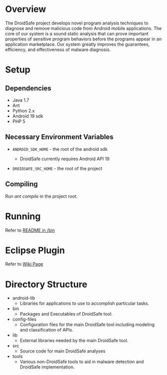 Overview
========

The DroidSafe project develops novel program analysis techniques to
diagnose and remove malicious code from Android mobile applications.
The core of our system is a sound static analysis that can prove
important properties of sensitive program behaviors before the
programs appear in an application marketplace.  Our system greatly
improves the guarantees, efficiency, and effectiveness of malware
diagnosis.

Setup
=====

Dependencies
------------
* Java 1.7
* Ant
* Python 2.x
* Android 19 sdk
* PHP 5

Necessary Environment Variables
-------------------------------

* `ANDROID_SDK_HOME` - the root of the android sdk
    * DroidSafe currently requires Android API 19

* `DROIDSAFE_SRC_HOME` - the root of the project

Compiling
---------
Run *ant compile* in the project root.


Running
=======

Refer to [README in /bin](bin/README.md)

Eclipse Plugin 
==============

Refer to [Wiki Page](wiki/Eclipse-Plugin-Instructions)



Directory Structure
===================
* android-lib
  * Libraries for applications to use to accomplish particular tasks.
* bin
  * Packages and Executables of DroidSafe tool.
* config-files
  * Configuration files for the main DroidSafe tool including modeling and classification of APIs.
* lib
  * External libraries needed by the main DroidSafe tool.
* src
  * Source code for main DroidSafe analyses
* tools
  * Various non-DroidSafe tools to aid in malware detection and DroidSafe implementation. 
